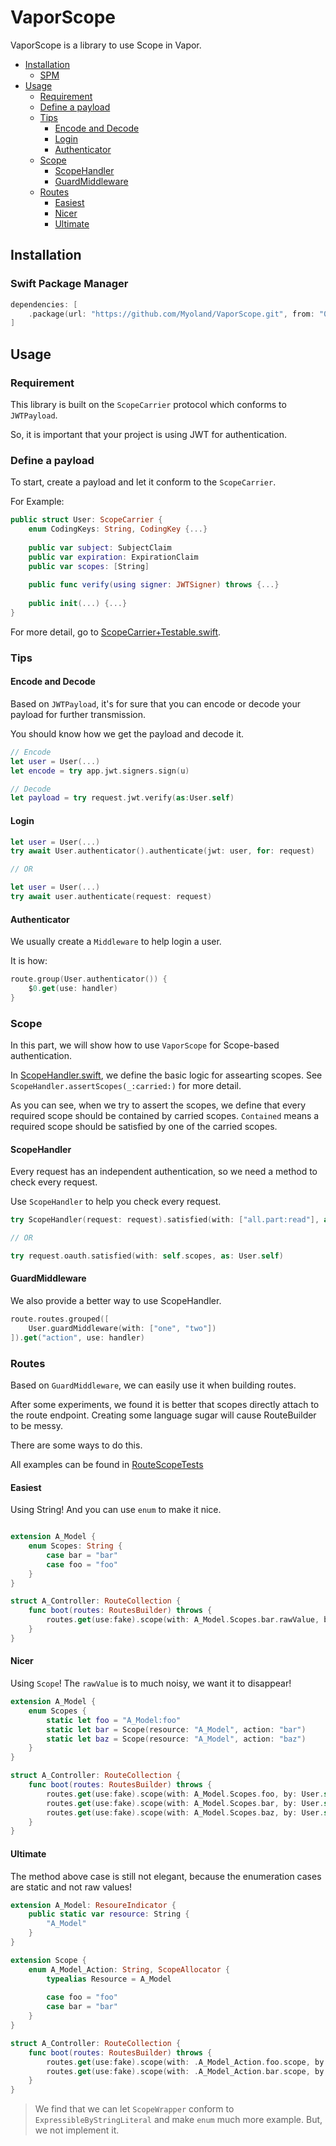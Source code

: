 # VaporScope

VaporScope is a library to use Scope in Vapor.

- [Installation](#installation)
    - [SPM](#swift-package-manager)
- [Usage](#usage)
    - [Requirement](#requirement)
    - [Define a payload](#define-a-payload)
    - [Tips](#tips)
        - [Encode and Decode](#encode-and-decode)
        - [Login](#login)
        - [Authenticator](#authenticator)
    - [Scope](#scope)
        - [ScopeHandler](#scopehandler)
        - [GuardMiddleware](#guardmiddleware)
    - [Routes](#routes)
        - [Easiest](#easiest)
        - [Nicer](#nicer)
        - [Ultimate](#ultimate)


## Installation

### Swift Package Manager

```Swift
dependencies: [
    .package(url: "https://github.com/Myoland/VaporScope.git", from: "0.1.0"),
]
```

## Usage

### Requirement

This library is built on the `ScopeCarrier` protocol which conforms to `JWTPayload`.

So, it is important that your project is using JWT for authentication.

### Define a payload


To start, create a payload and let it conform to the `ScopeCarrier`.

For Example:

```Swift
public struct User: ScopeCarrier {
    enum CodingKeys: String, CodingKey {...}
    
    public var subject: SubjectClaim
    public var expiration: ExpirationClaim
    public var scopes: [String]
    
    public func verify(using signer: JWTSigner) throws {...}
    
    public init(...) {...}
}
```

For more detail, go to [ScopeCarrier+Testable.swift](./Tests/VaporScopeTests/Utils/ScopeCarrier%2BTestable.swift).

### Tips

#### Encode and Decode

Based on `JWTPayload`, it's for sure that you can encode or decode your payload for further transmission.

You should know how we get the payload and decode it.

```Swift
// Encode
let user = User(...)
let encode = try app.jwt.signers.sign(u)

// Decode
let payload = try request.jwt.verify(as:User.self)
```

#### Login

```Swift
let user = User(...)
try await User.authenticator().authenticate(jwt: user, for: request)

// OR

let user = User(...)
try await user.authenticate(request: request)
```

#### Authenticator

We usually create a `Middleware` to help login a user.

It is how:

```Swift
route.group(User.authenticator()) {
    $0.get(use: handler)
}
```

### Scope

In this part, we will show how to use `VaporScope` for Scope-based authentication.

In [ScopeHandler.swift](./Sources/VaporScope/ScopeHandler.swift), we define the basic logic for assearting scopes. See `ScopeHandler.assertScopes(_:carried:)` for more detail.

As you can see, when we try to assert the scopes, we define that every required scope should be contained by carried scopes. `Contained` means a required scope should be satisfied by one of the carried scopes.   

#### ScopeHandler

Every request has an independent authentication, so we need a method to check every request.

Use `ScopeHandler` to help you check every request.

```Swift
try ScopeHandler(request: request).satisfied(with: ["all.part:read"], as: User.self)

// OR

try request.oauth.satisfied(with: self.scopes, as: User.self)
```

#### GuardMiddleware

We also provide a better way to use ScopeHandler.

```Swift
route.routes.grouped([
    User.guardMiddleware(with: ["one", "two"])
]).get("action", use: handler)
```

### Routes

Based on `GuardMiddleware`, we can easily use it when building routes.

After some experiments, we found it is better that scopes directly attach to the route endpoint. Creating some language sugar will cause RouteBuilder to be messy.

There are some ways to do this.

All examples can be found in [RouteScopeTests](./Tests/VaporScopeTests/MiddleWare/RouteScopeTests.swift)

#### Easiest

Using String! And you can use `enum` to make it nice.

``` Swift

extension A_Model {
    enum Scopes: String {
        case bar = "bar"
        case foo = "foo"
    }
}

struct A_Controller: RouteCollection {
    func boot(routes: RoutesBuilder) throws {
        routes.get(use:fake).scope(with: A_Model.Scopes.bar.rawValue, by: User.self)
    }
}
```

#### Nicer

Using `Scope`! The `rawValue` is to much noisy, we want it to disappear!

``` Swift
extension A_Model {
    enum Scopes {
        static let foo = "A_Model:foo"
        static let bar = Scope(resource: "A_Model", action: "bar")
        static let baz = Scope(resource: "A_Model", action: "baz")
    }
}

struct A_Controller: RouteCollection {
    func boot(routes: RoutesBuilder) throws {
        routes.get(use:fake).scope(with: A_Model.Scopes.foo, by: User.self)
        routes.get(use:fake).scope(with: A_Model.Scopes.bar, by: User.self)
        routes.get(use:fake).scope(with: A_Model.Scopes.baz, by: User.self)
    }
}
```

#### Ultimate

The method above case is still not elegant, because the enumeration cases are static and not raw values!

``` Swift
extension A_Model: ResoureIndicator {
    public static var resource: String {
        "A_Model"
    }
}

extension Scope {
    enum A_Model_Action: String, ScopeAllocator {
        typealias Resource = A_Model
        
        case foo = "foo"
        case bar = "bar"
    }
}

struct A_Controller: RouteCollection {
    func boot(routes: RoutesBuilder) throws {
        routes.get(use:fake).scope(with: .A_Model_Action.foo.scope, by: User.self)
        routes.get(use:fake).scope(with: .A_Model_Action.bar.scope, by: User.self)
    }
}
```

> We find that we can let `ScopeWrapper` conform to `ExpressibleByStringLiteral` and make `enum` much more example. But, we not implement it.